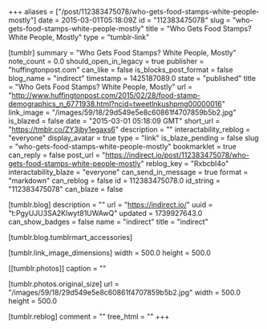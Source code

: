 +++
aliases = ["/post/112383475078/who-gets-food-stamps-white-people-mostly"]
date = 2015-03-01T05:18:09Z
id = "112383475078"
slug = "who-gets-food-stamps-white-people-mostly"
title = "Who Gets Food Stamps? White People, Mostly"
type = "tumblr-link"

[tumblr]
summary = "Who Gets Food Stamps? White People, Mostly"
note_count = 0.0
should_open_in_legacy = true
publisher = "huffingtonpost.com"
can_like = false
is_blocks_post_format = false
blog_name = "indirect"
timestamp = 1425187089.0
state = "published"
title = "Who Gets Food Stamps? White People, Mostly"
url = "http://www.huffingtonpost.com/2015/02/28/food-stamp-demographics_n_6771938.html?ncid=tweetlnkushpmg00000016"
link_image = "/images/59/18/29d549e5e8c60861f4707859b5b2.jpg"
is_blazed = false
date = "2015-03-01 05:18:09 GMT"
short_url = "https://tmblr.co/ZY3jby1egaxs6"
description = ""
interactability_reblog = "everyone"
display_avatar = true
type = "link"
is_blaze_pending = false
slug = "who-gets-food-stamps-white-people-mostly"
bookmarklet = true
can_reply = false
post_url = "https://indirect.io/post/112383475078/who-gets-food-stamps-white-people-mostly"
reblog_key = "RxbcbI4o"
interactability_blaze = "everyone"
can_send_in_message = true
format = "markdown"
can_reblog = false
id = 112383475078.0
id_string = "112383475078"
can_blaze = false

[tumblr.blog]
description = ""
url = "https://indirect.io/"
uuid = "t:PgyUJU3SA2Klwyt81UWAwQ"
updated = 1739927643.0
can_show_badges = false
name = "indirect"
title = "indirect"

[tumblr.blog.tumblrmart_accessories]

[tumblr.link_image_dimensions]
width = 500.0
height = 500.0

[[tumblr.photos]]
caption = ""

[tumblr.photos.original_size]
url = "/images/59/18/29d549e5e8c60861f4707859b5b2.jpg"
width = 500.0
height = 500.0

[tumblr.reblog]
comment = ""
tree_html = ""
+++
